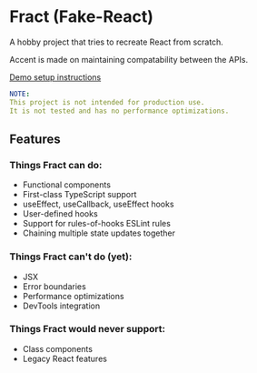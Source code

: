# Fract (Fake-React)

A hobby project that tries to recreate React from scratch.

Accent is made on maintaining compatability between the APIs.

[Demo setup instructions](./demo/)

```yaml
NOTE:
This project is not intended for production use.
It is not tested and has no performance optimizations.
```

## Features

### Things Fract can do:

- Functional components
- First-class TypeScript support
- useEffect, useCallback, useEffect hooks
- User-defined hooks
- Support for rules-of-hooks ESLint rules
- Chaining multiple state updates together

### Things Fract can't do (yet):

- JSX
- Error boundaries
- Performance optimizations
- DevTools integration

### Things Fract would never support:

- Class components
- Legacy React features
